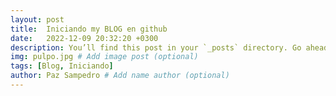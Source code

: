 ```yaml
---
layout: post
title:  Iniciando my BLOG en github
date:   2022-12-09 20:32:20 +0300
description: You’ll find this post in your `_posts` directory. Go ahead and edit it and re-build the site to see your changes. # Add post description (optional)
img: pulpo.jpg # Add image post (optional)
tags: [Blog, Iniciando]
author: Paz Sampedro # Add name author (optional)
---
```


